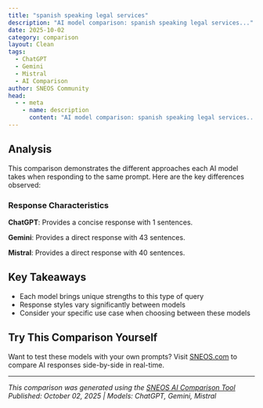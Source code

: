 ```yaml
---
title: "spanish speaking legal services"
description: "AI model comparison: spanish speaking legal services..."
date: 2025-10-02
category: comparison
layout: Clean
tags:
  - ChatGPT
  - Gemini
  - Mistral
  - AI Comparison
author: SNEOS Community
head:
  - - meta
    - name: description
      content: "AI model comparison: spanish speaking legal services..."
---
```


<ChatComparison
  title="spanish speaking legal services"
  prompt="spanish speaking legal services"
  :responses='{
    "ChatGPT": "If you are seeking Spanish-speaking legal services, there are several options you might consider:\n\n1. **Law Firms Specializing in Immigration Law**: Many law firms that focus on immigration often have Spanish-speaking attorneys, as they cater to a large Hispanic clientele.\n\n2. **Family Law Services**: Firms that deal with family law (divorce, custody, adoption) may also have professionals fluent in Spanish.\n\n3. **Criminal Defense Attorneys**: It&#39;s common to find Spanish-speaking attorneys in criminal defense law firms, especially in areas with significant Spanish-speaking populations.\n\n4. **Legal Aid Organizations**: Many non-profit organizations providing legal aid have staff fluent in Spanish and can assist in various legal matters.\n\n5. **Community Resources**: Local community organizations, Hispanic chambers of commerce, or church groups may have resources or referrals for Spanish-speaking legal services.\n\n6. **Online Legal Services**: Platforms like LegalZoom or Avvo may allow you to filter for Spanish-speaking attorneys in your area.\n\n7. **Local Bar Associations**: Many local bar associations have referral services and can assist you in finding an attorney who speaks Spanish.\n\nWhen searching for legal services, you might want to specify the area of law you need help with, as that can help narrow down the best options available in Spanish. Always ensure that the attorney you choose is qualified and has good reviews or references.",
    "Gemini": "Okay, I can help you find Spanish-speaking legal services. To give you the best recommendations, I need a little more information.  Please tell me:\n\n1.  **What type of legal issue do you need help with?**  (e.g., Immigration, Family Law, Criminal Defense, Employment, Housing, etc.)\n\n2.  **Where are you located?** (City and State, or even just State). This is crucial to find services near you.\n\nOnce I have that information, I can provide more specific resources.\n\nIn the meantime, here are some general places to start looking for Spanish-speaking legal services:\n\n**General Resources:**\n\n*   **The American Immigration Lawyers Association (AILA):** AILA has a \u0022Find an Attorney\u0022 search feature where you can filter by language (Spanish) and practice area.  [https://www.ailalawyer.com/](https://www.ailalawyer.com/) (If your issue is immigration related).\n\n*   **The Legal Services Corporation (LSC):** LSC provides funding to non-profit legal aid organizations across the US. Many of these organizations have Spanish-speaking staff.  You can find LSC-funded organizations in your state on their website: [https://www.lsc.gov/](https://www.lsc.gov/)\n\n*   **State and Local Bar Associations:** Most state and local bar associations have lawyer referral services. You can often search for attorneys by language proficiency. Search online for \u0022[Your State/City] Bar Association Lawyer Referral Service\u0022.\n\n*   **Non-Profit Organizations:** Many non-profit organizations offer free or low-cost legal services to specific populations (e.g., immigrants, domestic violence survivors, low-income individuals). Search online for \u0022[Your City/State] legal aid [Spanish]\u0022.\n\n*   **211 Helpline:** Dial 211 from anywhere in the US to connect with health and human service programs, including legal aid organizations.  They can often help you find Spanish-speaking services.\n\n*   **Univision and Telemundo:** These Spanish-language TV networks sometimes partner with legal organizations to offer free legal clinics or information sessions. Check their websites or local news broadcasts.\n\n**Things to keep in mind when searching:**\n\n*   **\u0022Se Habla Espa\u00F1ol\u0022:** Look for this phrase on websites or in advertisements. It means \u0022Spanish is spoken here.\u0022\n*   **Experience:**  Ask about the attorney\u0027s experience with cases similar to yours.\n*   **Fees:** Understand the attorney\u0027s fees and payment options upfront.  Some organizations offer free or reduced-cost services based on income.\n*   **Accreditation:** If you\u0027re looking for immigration assistance, make sure the person is either a licensed attorney or an accredited representative of a recognized organization.  Beware of \u0022notarios\u0022 who may offer legal advice without proper credentials.\n\nI look forward to helping you find the best resources once you provide me with more information!\n",
    "Mistral": "If you\u0027re looking for Spanish-speaking legal services, there are several avenues you can explore to find the right assistance. Here are some steps and resources to consider:\n\n### 1. **Local Legal Aid Organizations**\nMany communities have legal aid organizations that provide free or low-cost legal services. These organizations often have bilingual staff or interpreters available.\n\n### 2. **Bar Associations**\nState and local bar associations often have referral services that can connect you with attorneys who speak Spanish. You can contact your local bar association for recommendations.\n\n### 3. **Non-Profit Organizations**\nNon-profit organizations that focus on immigrant rights, worker rights, or other specific areas often have bilingual staff. Examples include:\n- **National Immigration Law Center (NILC)**\n- **American Civil Liberties Union (ACLU)**\n- **Mexican American Legal Defense and Educational Fund (MALDEF)**\n\n### 4. **Community Centers**\nLocal community centers and cultural organizations may have resources or referrals for Spanish-speaking legal services.\n\n### 5. **Online Directories**\nThere are online directories specifically for Spanish-speaking legal services. Websites like **Avvo** and **Justia** allow you to search for attorneys by language.\n\n### 6. **Consulates**\nIf you are a foreign national, your country\u0027s consulate may have resources or referrals for legal services in your native language.\n\n### 7. **Legal Clinics**\nMany law schools have legal clinics that provide free or low-cost legal services. These clinics often have bilingual staff or interpreters.\n\n### 8. **Immigration Law Firms**\nImmigration law firms often have bilingual staff and are well-versed in issues that may affect Spanish-speaking clients.\n\n### 9. **Government Resources**\nSome government agencies provide legal assistance and have bilingual staff. For example, the **U.S. Department of Justice** has resources for immigrants and may offer bilingual services.\n\n### 10. **Online Legal Services**\nPlatforms like **Rocket Lawyer** and **LegalZoom** offer legal services and may have Spanish-speaking support.\n\n### Tips for Finding the Right Legal Service:\n- **Ask for Referrals:** Friends, family, or colleagues who have used legal services can be a good source of referrals.\n- **Check Reviews:** Look for reviews and testimonials to ensure the quality of the service.\n- **Initial Consultation:** Many attorneys offer a free initial consultation. Use this opportunity to assess their language skills and expertise.\n- **Fees and Costs:** Be clear about the fees and costs involved. Some organizations offer sliding scale fees based on income.\n\n### Example Organizations:\n- **Ayuda:** Provides legal, social, and language services to immigrants in the Washington, D.C., area.\n- **Catholic Charities:** Offers a variety of services, including legal assistance, and often has bilingual staff.\n- **Immigrant Legal Resource Center (ILRC):** Provides training, publications, and advocacy for immigrants and their legal representatives.\n\nBy exploring these resources, you should be able to find Spanish-speaking legal services that meet your needs."
  }'
  published-date="03:21"
/>

## Analysis

This comparison demonstrates the different approaches each AI model takes when responding to the same prompt. Here are the key differences observed:

### Response Characteristics

**ChatGPT**: Provides a concise response with 1 sentences. 

**Gemini**: Provides a direct response with 43 sentences. 

**Mistral**: Provides a direct response with 40 sentences. 

## Key Takeaways

- Each model brings unique strengths to this type of query
- Response styles vary significantly between models
- Consider your specific use case when choosing between these models

## Try This Comparison Yourself

Want to test these models with your own prompts? Visit [SNEOS.com](https://sneos.com) to compare AI responses side-by-side in real-time.

---

*This comparison was generated using the [SNEOS AI Comparison Tool](https://sneos.com)*
*Published: October 02, 2025 | Models: ChatGPT, Gemini, Mistral*
